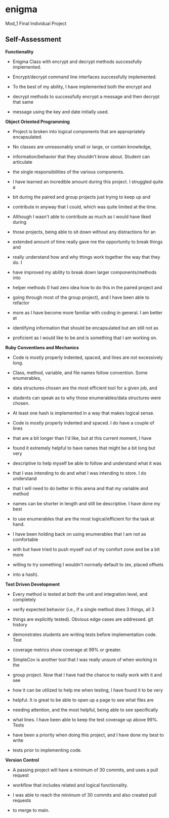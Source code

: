 # enigma
Mod_1 Final Individual Project

## Self-Assessment

**Functionality**
* Enigma Class with encrypt and decrypt methods successfully implemented.
* Encrypt/decrypt command line interfaces successfully implemented.

* To the best of my ability, I have implemented both the encrypt and
* decrypt methods to successfully encrypt a message and then decrypt that same
* message using the key and date initially used.  



**Object Oriented Programming**
* Project is broken into logical components that are appropriately encapsulated.
* No classes are unreasonably small or large, or contain knowledge,
* information/behavior that they shouldn’t know about. Student can articulate
* the single responsibilities of the various components.

* I have learned an incredible amount during this project. I struggled quite a
* bit during the paired and group projects just trying to keep up and
* contribute in anyway that I could, which was quite limited at the time.
* Although I wasn't able to contribute as much as I would have liked during
* those projects, being able to sit down without any distractions for an
* extended amount of time really gave me the opportunity to break things and
* really understand how and why things work together the way that they do. I
* have improved my ability to break down larger components/methods into
* helper methods (I had zero idea how to do this in the paired project and
* going through most of the group project), and I have been able to refactor
* more as I have become more familiar with coding in general. I am better at
* identifying information that should be encapsulated but am still not as
* proficient as I would like to be and is something that I am working on.



**Ruby Conventions and Mechanics**
* Code is mostly properly indented, spaced, and lines are not excessively long.
* Class, method, variable, and file names follow convention. Some enumerables,
* data structures chosen are the most efficient tool for a given job, and
* students can speak as to why those enumerables/data structures were chosen.
* At least one hash is implemented in a way that makes logical sense.

* Code is mostly properly indented and spaced. I do have a couple of lines
* that are a bit longer than I'd like, but at this current moment, I have
* found it extremely helpful to have names that might be a bit long but very
* descriptive to help myself be able to follow and understand what it was
* that I was intending to do and what I was intending to store. I do understand
* that I will need to do better in this arena and that my variable and method
* names can be shorter in length and still be descriptive. I have done my best
* to use enumerables that are the most logical/efficient for the task at hand.
* I have been holding back on using enumerables that I am not as comfortable
* with but have tried to push myself out of my comfort zone and be a bit more
* willing to try something I wouldn't normally default to (ex, placed offsets
* into a hash).



**Test Driven Development**
* Every method is tested at both the unit and integration level, and completely
* verify expected behavior (i.e., if a single method does 3 things, all 3
* things are explicitly tested). Obvious edge cases are addressed. git history
* demonstrates students are writing tests before implementation code. Test
* coverage metrics show coverage at 99% or greater.

* SimpleCov is another tool that I was really unsure of when working in the
* group project. Now that I have had the chance to really work with it and see
* how it can be utilized to help me when testing, I have found it to be very
* helpful. It is great to be able to open up a page to see what files are
* needing attention, and the most helpful, being able to see specifically
* what lines. I have been able to keep the test coverage up above 99%. Tests
* have been a priority when doing this project, and I have done my best to write
* tests prior to implementing code. 



**Version Control**
* A passing project will have a minimum of 30 commits, and uses a pull request
* workflow that includes related and logical functionality.

* I was able to reach the minimum of 30 commits and also created pull requests
* to merge to main.
